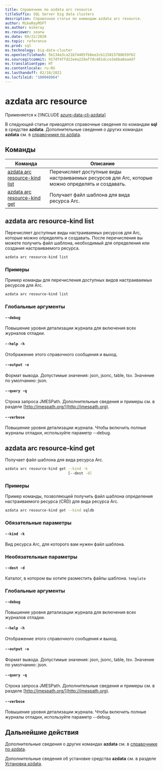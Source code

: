 ```yaml
---
title: Справочник по azdata arc resource
titleSuffix: SQL Server big data clusters
description: Справочная статья по командам azdata arc resource.
author: MikeRayMSFT
ms.author: mikeray
ms.reviewer: seanw
ms.date: 09/22/2020
ms.topic: reference
ms.prod: sql
ms.technology: big-data-cluster
ms.openlocfilehash: 5b134a3ca21b74405fb6ee2cb115015788b59f62
ms.sourcegitcommit: 917df4ffd22e4a229af7dc481dcce3ebba0aa4d7
ms.translationtype: HT
ms.contentlocale: ru-RU
ms.lasthandoff: 02/10/2021
ms.locfileid: "100048964"
---
```

# <a name="azdata-arc-resource"></a>azdata arc resource

Применяется к [!INCLUDE [azure-data-cli-azdata](../../includes/azure-data-cli-azdata.md)]

В следующей статье приводятся справочные сведения по командам **sql** в средстве **azdata**. Дополнительные сведения о других командах **azdata** см. в [справочнике по azdata](reference-azdata.md).

## <a name="commands"></a>Команды

|Команда|Описание|
| --- | --- |
[azdata arc resource-kind list](#azdata-arc-resource-kind-list) | Перечисляет доступные виды настраиваемых ресурсов для Arc, которые можно определять и создавать.
[azdata arc resource-kind get](#azdata-arc-resource-kind-get) | Получает файл шаблона для вида ресурса Arc.
## <a name="azdata-arc-resource-kind-list"></a>azdata arc resource-kind list
Перечисляет доступные виды настраиваемых ресурсов для Arc, которые можно определять и создавать. После перечисления вы можете получить файл шаблона, необходимый для определения или создания настраиваемого ресурса.
```bash
azdata arc resource-kind list 
```
### <a name="examples"></a>Примеры
Пример команды для перечисления доступных видов настраиваемых ресурсов для Arc.
```bash
azdata arc resource-kind list
```
### <a name="global-arguments"></a>Глобальные аргументы
#### `--debug`
Повышение уровня детализации журнала для включения всех журналов отладки.
#### `--help -h`
Отображение этого справочного сообщения и выход.
#### `--output -o`
Формат вывода.  Допустимые значения: json, jsonc, table, tsv.  Значение по умолчанию: json.
#### `--query -q`
Строка запроса JMESPath. Дополнительные сведения и примеры см. в разделе [http://jmespath.org/](http://jmespath.org).
#### `--verbose`
Повышение уровня детализации журнала. Чтобы включить полные журналы отладки, используйте параметр --debug.
## <a name="azdata-arc-resource-kind-get"></a>azdata arc resource-kind get
Получает файл шаблона для вида ресурса Arc.
```bash
azdata arc resource-kind get --kind -k 
                             [--dest -d]
```
### <a name="examples"></a>Примеры
Пример команды, позволяющей получить файл шаблона определения настраиваемого ресурса (CRD) для вида ресурса Arc.
```bash
azdata arc resource-kind get --kind sqldb
```
### <a name="required-parameters"></a>Обязательные параметры
#### `--kind -k`
Вид ресурса Arc, для которого вам нужен файл шаблона.
### <a name="optional-parameters"></a>Необязательные параметры
#### `--dest -d`
Каталог, в котором вы хотите разместить файлы шаблона.
`template`
### <a name="global-arguments"></a>Глобальные аргументы
#### `--debug`
Повышение уровня детализации журнала для включения всех журналов отладки.
#### `--help -h`
Отображение этого справочного сообщения и выход.
#### `--output -o`
Формат вывода.  Допустимые значения: json, jsonc, table, tsv.  Значение по умолчанию: json.
#### `--query -q`
Строка запроса JMESPath. Дополнительные сведения и примеры см. в разделе [http://jmespath.org/](http://jmespath.org).
#### `--verbose`
Повышение уровня детализации журнала. Чтобы включить полные журналы отладки, используйте параметр --debug.

## <a name="next-steps"></a>Дальнейшие действия

Дополнительные сведения о других командах **azdata** см. в [справочнике по azdata](reference-azdata.md). 

Дополнительные сведения об установке средства **azdata** см. в разделе [Установка azdata](..\install\deploy-install-azdata.md).

